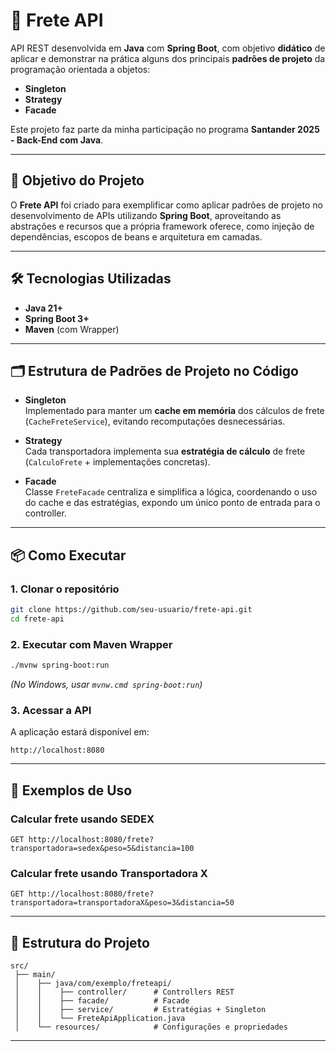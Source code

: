 # 🚚 Frete API

API REST desenvolvida em **Java** com **Spring Boot**, com objetivo **didático** de aplicar e demonstrar na prática alguns dos principais **padrões de projeto** da programação orientada a objetos:

- **Singleton**
- **Strategy**
- **Facade**

Este projeto faz parte da minha participação no programa **Santander 2025 - Back-End com Java**.

---

## 🎯 Objetivo do Projeto
O **Frete API** foi criado para exemplificar como aplicar padrões de projeto no desenvolvimento de APIs utilizando **Spring Boot**, aproveitando as abstrações e recursos que a própria framework oferece, como injeção de dependências, escopos de beans e arquitetura em camadas.

---

## 🛠 Tecnologias Utilizadas
- **Java 21+**
- **Spring Boot 3+**
- **Maven** (com Wrapper)
---

## 🗂 Estrutura de Padrões de Projeto no Código
- **Singleton**  
  Implementado para manter um **cache em memória** dos cálculos de frete (`CacheFreteService`), evitando recomputações desnecessárias.

- **Strategy**  
  Cada transportadora implementa sua **estratégia de cálculo** de frete (`CalculoFrete` + implementações concretas).

- **Facade**  
  Classe `FreteFacade` centraliza e simplifica a lógica, coordenando o uso do cache e das estratégias, expondo um único ponto de entrada para o controller.

---

## 📦 Como Executar

### 1. Clonar o repositório
```bash
git clone https://github.com/seu-usuario/frete-api.git
cd frete-api
```

### 2. Executar com Maven Wrapper
```bash
./mvnw spring-boot:run
```
*(No Windows, usar `mvnw.cmd spring-boot:run`)*

### 3. Acessar a API
A aplicação estará disponível em:
```
http://localhost:8080
```

---

## 📌 Exemplos de Uso

### Calcular frete usando SEDEX
```
GET http://localhost:8080/frete?transportadora=sedex&peso=5&distancia=100
```

### Calcular frete usando Transportadora X
```
GET http://localhost:8080/frete?transportadora=transportadoraX&peso=3&distancia=50
```

---

## 📂 Estrutura do Projeto
```
src/
 ├── main/
 │    ├── java/com/exemplo/freteapi/
 │    │    ├── controller/      # Controllers REST
 │    │    ├── facade/          # Facade
 │    │    ├── service/         # Estratégias + Singleton
 │    │    └── FreteApiApplication.java
 │    └── resources/            # Configurações e propriedades

```

---

